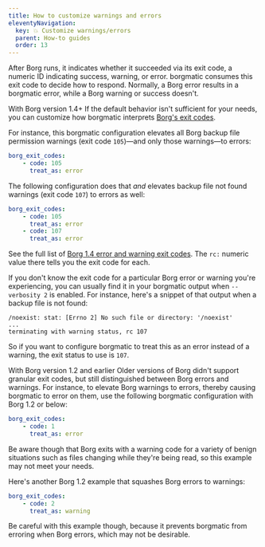 ```yaml
---
title: How to customize warnings and errors
eleventyNavigation:
  key: 💥 Customize warnings/errors
  parent: How-to guides
  order: 13
---
```

After Borg runs, it indicates whether it succeeded via its exit code, a
numeric ID indicating success, warning, or error. borgmatic consumes this exit
code to decide how to respond. Normally, a Borg error results in a borgmatic
error, while a Borg warning or success doesn't.

<span class="minilink minilink-addedin">With Borg version 1.4+</span> If the
default behavior isn't sufficient for your needs, you can customize how
borgmatic interprets [Borg's exit
codes](https://borgbackup.readthedocs.io/en/stable/usage/general.html#return-codes).

For instance, this borgmatic configuration elevates all Borg backup file
permission warnings (exit code `105`)—and only those warnings—to errors:

```yaml
borg_exit_codes:
    - code: 105
      treat_as: error
```

The following configuration does that *and* elevates backup file not found
warnings (exit code `107`) to errors as well:

```yaml
borg_exit_codes:
    - code: 105
      treat_as: error
    - code: 107
      treat_as: error
```

See the full list of [Borg 1.4 error and warning exit
codes](https://borgbackup.readthedocs.io/en/stable/internals/frontends.html#message-ids).
The `rc:` numeric value there tells you the exit code for each.

If you don't know the exit code for a particular Borg error or warning you're
experiencing, you can usually find it in your borgmatic output when `--verbosity
2` is enabled. For instance, here's a snippet of that output when a backup file
is not found:

```
/noexist: stat: [Errno 2] No such file or directory: '/noexist'
...
terminating with warning status, rc 107
```

So if you want to configure borgmatic to treat this as an error instead of a
warning, the exit status to use is `107`.

<span class="minilink minilink-addedin">With Borg version 1.2 and earlier</span>
Older versions of Borg didn't support granular exit codes, but still
distinguished between Borg errors and warnings. For instance, to elevate Borg
warnings to errors, thereby causing borgmatic to error on them, use the
following borgmatic configuration with Borg 1.2 or below:

```yaml
borg_exit_codes:
    - code: 1
      treat_as: error
```

Be aware though that Borg exits with a warning code for a variety of benign
situations such as files changing while they're being read, so this example
may not meet your needs.

Here's another Borg 1.2 example that squashes Borg errors to warnings:

```yaml
borg_exit_codes:
    - code: 2
      treat_as: warning
```

Be careful with this example though, because it prevents borgmatic from
erroring when Borg errors, which may not be desirable.
